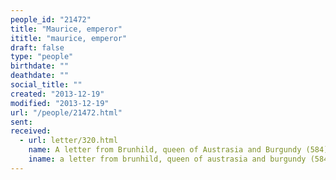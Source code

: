 ```yaml
---
people_id: "21472"
title: "Maurice, emperor"
ititle: "maurice, emperor"
draft: false
type: "people"
birthdate: ""
deathdate: ""
social_title: ""
created: "2013-12-19"
modified: "2013-12-19"
url: "/people/21472.html"
sent:
received:
  - url: letter/320.html
    name: A letter from Brunhild, queen of Austrasia and Burgundy (584)
    iname: a letter from brunhild, queen of austrasia and burgundy (584)
---
```

